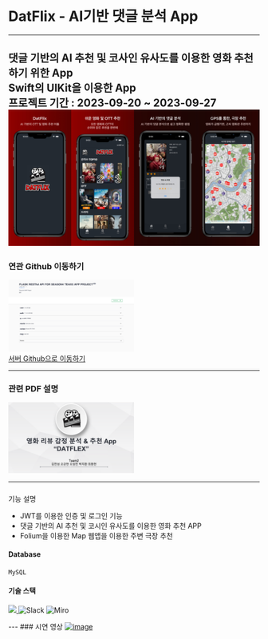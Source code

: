 # DatFlix - AI기반 댓글 분석 App

----
댓글 기반의 AI 추천 및 코사인 유사도를 이용한 영화 추천하기 위한 App         
Swift의 UIKit을 이용한 App
<br/>
프로젝트 기간 : 2023-09-20 ~ 2023-09-27
<br/>
<img src = https://github.com/Oh-Kang94/Season4_Main-Project-App/blob/main/readme/images/App%20Mockup.jpg> </img>
---

### 연관 Github 이동하기
<a href= "https://github.com/Oh-Kang94/Season3_Main-Project_Disabled-Server">
  <img src="https://github.com/Oh-Kang94/Season4_Main-Project-App/blob/main/readme/images/SwaggerUI.png" alt="image" ,height="50%", width="50%"><br/>             
  서버 Github으로 이동하기 
</a>         

---
### 관련 PDF 설명
<a href = "https://drive.google.com/file/d/1pv2cBaMVXKGICXMkiTNPDpb8DJ1vkRu9/view?usp=share_link" title="PDF로 이동">
    <img src= "https://github.com/Oh-Kang94/Season4_Main-Project-App/blob/main/readme/images/ppt.png"  alt="image" ,height="50%", width="50%">
</a> 

---

### 
기능 설명
- JWT를 이용한 인증 및 로그인 기능
- 댓글 기반의 AI 추천 및 코시인 유사도를 이용한 영화 추천 APP
- Folium을 이용한 Map 웹앱을 이용한 주변 극장 추천

#### Database    
    MySQL  
#### 기술 스택
<p align="left">
  <a href="https://skillicons.dev">
    <img src="https://skillicons.dev/icons?i=git,github,swift,py,flask,aws" />
  </a>
    <img src="https://cdn.icon-icons.com/icons2/2699/PNG/512/slack_tile_logo_icon_168820.png" height="53" title="Slack">
    <img src="https://cdn.icon-icons.com/icons2/3913/PNG/512/miro_logo_icon_248450.png" height="53" title="Miro">
</p>
---
### 시연 영상
<a href = "https://drive.google.com/file/d/103j-jACxvyxav3VZZQgOxRM-zBV829pW/view?usp=share_link">
  <img src = "https://github.com/Oh-Kang94/Season4_Main-Project-App/blob/feature/Readme/readme/images/Splash%20Screen.jpg" alt="image" ,height="50%", width="50%">
</a>
